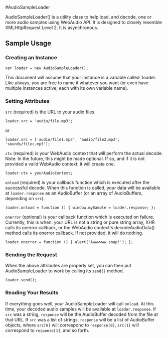 #AudioSampleLoader

AudioSampleLoader() is a utility class to help load, and decode, one or more 
audio samples using WebAudio API. It is designed to closely resemble 
XMLHttpRequest Level 2. It is asynchronous.

## Sample Usage

### Creating an Instance

`var loader = new AudioSampleLoader();`

This document will assume that your instance is a variable called `loader. Like
always, you are free to name it whatever you want (or even have multiple
instances active, each with its own variable name).

### Setting Attributes

`src` (required) is the URL to your audio files.

`loader.src = 'audio/file.mp3';`

or

`loader.src = ['audio/file1.mp3', 'audio/file2.mp3', 'sounds/filec.mp3'];`

`ctx` (required) is your WebAudio context that will perform the actual decode.
Note: In the future, this might be made optional. If so, and if it is not
provided a valid WebAudio context, it will create one.

`loader.ctx = yourAudioContext;`

`onload` (required) is your callback function which is executed after the
successful decode. When this function is called, your data will be available at
`loader.response` as an AudioBuffer (or an array of AudioBuffers, depending on
`src`).

`loader.onload = function () { window.mySample = loader.response; };`

`onerror` (optional) is your callback function which is executed on failure.
Currently, this is when: your URL is not a string or pure string array, XHR
calls its onerror callback, or the WebAudio context's decodeAudioData() method
calls its onerror callback. If not provided, it will do nothing.

`loader.onerror = function () { alert('Awwwwww snap!'); };`

### Sending the Request

When the above attributes are properly set, you can then put AudioSampleLoader
to work by calling its `send()` method.

`loader.send();`

### Reading Your Results

If everything goes well, your AudioSampleLoader will call `onload`. At this
time, your decoded audio samples will be available at `loader.response`. If
`src` was a string, `response` will be the AudioBuffer decoded from the file at
that URL. If `src` was a list of strings, `response` will be a list of
AudioBuffer objects, where `src[0]` will correspond to `response[0]`, `src[1]`
will correspond to `response[1]`, and so forth.